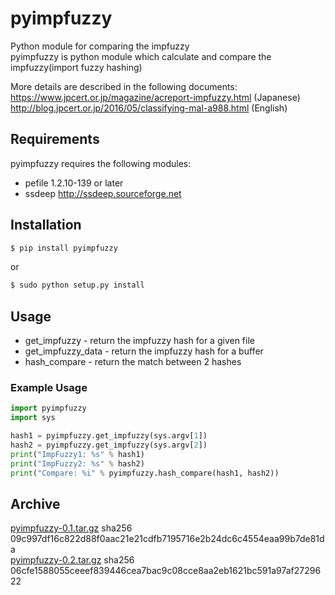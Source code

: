 # pyimpfuzzy
  Python module for comparing the impfuzzy  
  pyimpfuzzy is python module which calculate and compare the impfuzzy(import fuzzy hashing)  

  More details are described in the following documents:   
  https://www.jpcert.or.jp/magazine/acreport-impfuzzy.html (Japanese)   
  http://blog.jpcert.or.jp/2016/05/classifying-mal-a988.html (English)

## Requirements
  pyimpfuzzy requires the following modules:

  * pefile 1.2.10-139 or later
  * ssdeep http://ssdeep.sourceforge.net

## Installation

```bash
$ pip install pyimpfuzzy
```
or
```bash
$ sudo python setup.py install
```

## Usage
  * get_impfuzzy - return the impfuzzy hash for a given file
  * get_impfuzzy_data - return the impfuzzy hash for a buffer
  * hash_compare - return the match between 2 hashes

### Example Usage

```python
import pyimpfuzzy
import sys

hash1 = pyimpfuzzy.get_impfuzzy(sys.argv[1])
hash2 = pyimpfuzzy.get_impfuzzy(sys.argv[2])
print("ImpFuzzy1: %s" % hash1)
print("ImpFuzzy2: %s" % hash2)
print("Compare: %i" % pyimpfuzzy.hash_compare(hash1, hash2))
```
## Archive
  [pyimpfuzzy-0.1.tar.gz](https://pypi.python.org/packages/9b/f9/3abdd7e0e2cbfe3328260c06e38e693d86d54b95e9954a7ca6b953005513/pyimpfuzzy-0.1.tar.gz) sha256 09c997df16c822d88f0aac21e21cdfb7195716e2b24dc6c4554eaa99b7de81da  
  [pyimpfuzzy-0.2.tar.gz](https://pypi.python.org/packages/41/46/f01a1730da6b0a7e91a861b69ce1f79f244487ff1e4c05c30dba5cb22eea/pyimpfuzzy-0.2.tar.gz) sha256 06cfe1588055ceeef839446cea7bac9c08cce8aa2eb1621bc591a97af2729622
